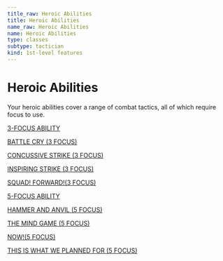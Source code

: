 ```yaml
---
title_raw: Heroic Abilities
title: Heroic Abilities
name_raw: Heroic Abilities
name: Heroic Abilities
type: classes
subtype: tactician
kind: 1st-level features
---
```


# Heroic Abilities

Your heroic abilities cover a range of combat tactics, all of which require focus to use.

[3-FOCUS ABILITY](./3-Focus%20Ability.md)

[BATTLE CRY (3 FOCUS)](./Battle%20Cry.md)

[CONCUSSIVE STRIKE (3 FOCUS)](./Concussive%20Strike.md)

[INSPIRING STRIKE (3 FOCUS)](./Inspiring%20Strike.md)

[SQUAD! FORWARD!(3 FOCUS)](<./Squad%20FORWARD(3%20FOCUS).md>)

[5-FOCUS ABILITY](./5-Focus%20Ability.md)

[HAMMER AND ANVIL (5 FOCUS)](./Hammer%20And%20Anvil.md)

[THE MIND GAME (5 FOCUS)](./The%20Mind%20Game.md)

[NOW!(5 FOCUS)](<./NOW(5%20FOCUS).md>)

[THIS IS WHAT WE PLANNED FOR (5 FOCUS)](./This%20Is%20What%20We%20Planned%20For.md)

